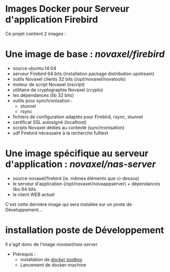 Images Docker pour Serveur d'application Firebird
=======
Ce projet contient 2 images :

# Une image de base : _novaxel/firebird_
* source ubuntu:14:04
* serveur Firebird 64 bits (installation package distribution upstream)
* outils Novaxel clients 32 bits (/opt/novaxel/novatools)
* moteur de script Novaxel (nscript)
* utilitaire de cryptographie Novaxel (crypto)
* les dépendances (lib 32 bits)
* outils pour synchronisation :
   * stunnel
   * rsync
* fichiers de configuration adaptés pour Firebird, rsync, stunnel
* certificat SSL autosigné (localhost)
* scripts Novaxel dédiés au contexte (synchronisation)
* udf Firebird nécessaire à la recherche fulltext

# Une image spécifique au serveur d'application : _novaxel/nas-server_
* source novaxel/firebird (ie. mêmes éléments que ci-dessus)
* le serveur d'application (/opt/novaxel/novaappserver) + dépendances libs 64 bits
* le client WEB actuel

C'est cette dernière image qui sera installée sur un poste de Développement...

# installation poste de Développement
Il s'agit donc de l'image *novaxel/nas-server*
* Prérequis :
   * installation de [_docker toolbox_](https://www.docker.com/toolbox)
   * Lancement de docker-machine
